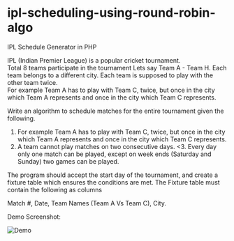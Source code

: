 # ipl-scheduling-using-round-robin-algo
IPL Schedule Generator in PHP

IPL (Indian Premier League) is a popular cricket tournament.<br/>
Total 8 teams participate in the tournament Lets say Team A - Team H. Each team belongs to a different city. Each team is supposed to play with the other team twice.<br/>
For example Team A has to play with Team C, twice, but once in the city which Team A represents and once in the city which Team C represents.

Write an algorithm to schedule matches for the entire tournament given the following.


1. For example Team A has to play with Team C, twice, but once in the city which Team A represents and once in the city which Team C represents.
2. A team cannot play matches on two consecutive days.
<3. Every day only one match can be played, except on week ends (Saturday and Sunday) two games can be played.


The program should accept the start day of the tournament, and create a fixture table which ensures the conditions are met.  The Fixture table must contain the following as columns

Match #, Date, Team Names (Team A Vs Team C), City.

Demo Screenshot:

![Demo](http://i.imgur.com/6cXHR0L.png "Demo")


